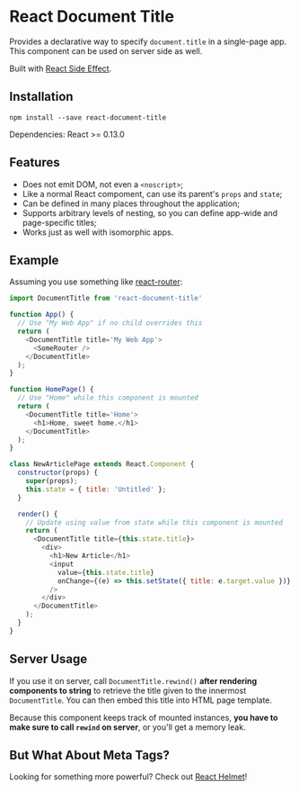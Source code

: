 React Document Title
====================

Provides a declarative way to specify `document.title` in a single-page app.  
This component can be used on server side as well.

Built with [React Side Effect](https://github.com/gaearon/react-side-effect).

## Installation

```
npm install --save react-document-title
```

Dependencies: React >= 0.13.0

## Features

* Does not emit DOM, not even a `<noscript>`;
* Like a normal React compoment, can use its parent's `props` and `state`;
* Can be defined in many places throughout the application;
* Supports arbitrary levels of nesting, so you can define app-wide and page-specific titles;
* Works just as well with isomorphic apps.

## Example

Assuming you use something like [react-router](https://github.com/rackt/react-router):

```javascript
import DocumentTitle from 'react-document-title'

function App() {
  // Use "My Web App" if no child overrides this
  return (
    <DocumentTitle title='My Web App'>
      <SomeRouter />
    </DocumentTitle>
  );
}

function HomePage() {
  // Use "Home" while this component is mounted
  return (
    <DocumentTitle title='Home'>
      <h1>Home, sweet home.</h1>
    </DocumentTitle>
  );
}

class NewArticlePage extends React.Component {
  constructor(props) {
    super(props);
    this.state = { title: 'Untitled' };
  }

  render() {
    // Update using value from state while this component is mounted
    return (
      <DocumentTitle title={this.state.title}>
        <div>
          <h1>New Article</h1>
          <input
            value={this.state.title}
            onChange={(e) => this.setState({ title: e.target.value })}
          />
        </div>
      </DocumentTitle>
    );
  }
}
```

## Server Usage

If you use it on server, call `DocumentTitle.rewind()` **after rendering components to string** to retrieve the title given to the innermost `DocumentTitle`. You can then embed this title into HTML page template.

Because this component keeps track of mounted instances, **you have to make sure to call `rewind` on server**, or you'll get a memory leak.

## But What About Meta Tags?

Looking for something more powerful? Check out [React Helmet](https://github.com/nfl/react-helmet)!
